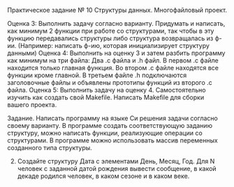 Практическое задание № 10 Структуры данных. Многофайловый проект.

Оценка 3: 
Выполнить задачу согласно варианту. Придумать и написать, как минимум 2 функции при работе со структурами, так чтобы в эту функцию передавались структуры либо структура возвращалась из ф-ии. (Например: написать ф-ию, которая инициализирует структуру данными)
Оценка 4: 
Выполнить на оценку 3 и затем разбить программу как минимум на три файла: Два .c файла и .h файл. В первом .c файле находится только главная функция. Во втором .с файле находятся все функции кроме главной. В третьем файле .h подключаются заголовочные файлы и объявлены прототипы функций из второго .c файла.
Оценка 5: 
Выполнить задачу на оценку 4. Самостоятельно изучить как создать свой Makefile. Написать Makefile для сборки вашего проекта.

Задание. Написать программу на языке Си решения задачи согласно своему варианту. В программе создать соответствующую заданию структуру, можно написать функции, реализующие операции со структурами. В программе можно использовать массив переменных созданного типа структуры.

2. Создайте структуру Дата с элементами День, Месяц, Год. Для N человек с заданной датой рождения вывести сообщение, в какой декаде родился человек, в каком сезоне и в каком веке.
